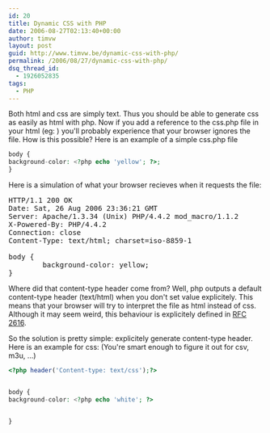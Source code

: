 ```yaml
---
id: 20
title: Dynamic CSS with PHP
date: 2006-08-27T02:13:40+00:00
author: timvw
layout: post
guid: http://www.timvw.be/dynamic-css-with-php/
permalink: /2006/08/27/dynamic-css-with-php/
dsq_thread_id:
  - 1926052835
tags:
  - PHP
---
```

Both html and css are simply text. Thus you should be able to generate css as easily as html with php. Now if you add a reference to the css.php file in your html (eg: <link rel="stylesheet" href="http://example.com/css.php" type="text/css" media="screen" />) you'll probably experience that your browser ignores the file. How is this possible? Here is an example of a simple css.php file

```php
body {
background-color: <?php echo 'yellow'; ?>;
}
```

Here is a simulation of what your browser recieves when it requests the file:

<pre>HTTP/1.1 200 OK
Date: Sat, 26 Aug 2006 23:36:21 GMT
Server: Apache/1.3.34 (Unix) PHP/4.4.2 mod_macro/1.1.2
X-Powered-By: PHP/4.4.2
Connection: close
Content-Type: text/html; charset=iso-8859-1

body {
        background-color: yellow;
}
</pre>

Where did that content-type header come from? Well, php outputs a default content-type header (text/html) when you don't set value explicitely. This means that your browser will try to interpret the file as html instead of css. Although it may seem weird, this behaviour is explicitely defined in [RFC 2616](http://www.w3.org/Protocols/rfc2616/rfc2616-sec7.html#sec7.2.1).

So the solution is pretty simple: explicitely generate content-type header. Here is an example for css: (You're smart enough to figure it out for csv, m3u, ...)

```php
<?php header('Content-type: text/css');?>


body {
background-color: <?php echo 'white'; ?>


}
```
